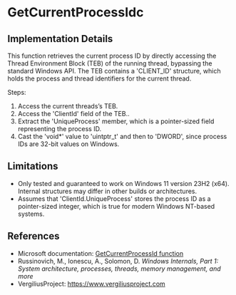 # GetCurrentProcessIdc

## Implementation Details

This function retrieves the current process ID by directly accessing the Thread Environment Block (TEB) of the running thread, bypassing the standard Windows API. The TEB contains a 'CLIENT_ID' structure, which holds the process and thread identifiers for the current thread.

Steps:
1. Access the current threads’s TEB.
2. Access the 'ClientId' field of the TEB..
3. Extract the 'UniqueProcess' member, which is a pointer-sized field representing the process ID.
4. Cast the 'void*' value to 'uintptr_t' and then to 'DWORD', since process IDs are 32-bit values on Windows.

## Limitations

- Only tested and guaranteed to work on Windows 11 version 23H2 (x64). Internal structures may differ in other builds or architectures.
- Assumes that 'ClientId.UniqueProcess' stores the process ID as a pointer-sized integer, which is true for modern Windows NT-based systems.

## References

- Microsoft documentation: [GetCurrentProcessId function](https://learn.microsoft.com/en-us/windows/win32/api/processthreadsapi/nf-processthreadsapi-getcurrentprocessid)
- Russinovich, M., Ionescu, A., Solomon, D. *Windows Internals, Part 1: System architecture, processes, threads, memory management, and more*
- VergiliusProject: https://www.vergiliusproject.com
